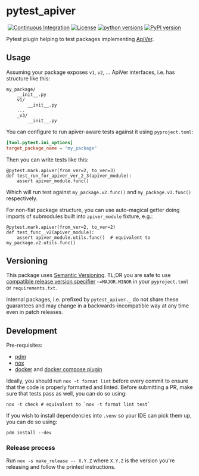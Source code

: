 # pytest_apiver
&nbsp;[![Continuous Integration](https://github.com/reef-technologies/pytest_apiver/workflows/Continuous%20Integration/badge.svg)](https://github.com/reef-technologies/pytest_apiver/actions?query=workflow%3A%22Continuous+Integration%22)&nbsp;[![License](https://img.shields.io/pypi/l/pytest_apiver.svg?label=License)](https://pypi.python.org/pypi/pytest_apiver)&nbsp;[![python versions](https://img.shields.io/pypi/pyversions/pytest_apiver.svg?label=python%20versions)](https://pypi.python.org/pypi/pytest_apiver)&nbsp;[![PyPI version](https://img.shields.io/pypi/v/pytest_apiver.svg?label=PyPI%20version)](https://pypi.python.org/pypi/pytest_apiver)

Pytest plugin helping to test packages implementing [ApiVer](https://www.youtube.com/watch?v=FgcoAKchPjk). 

## Usage

Assuming your package exposes `v1`, `v2`, ... ApiVer interfaces, i.e. has structure like this:
```
my_package/
    __init__.py
    v1/
        __init__.py
    ...
    _v3/
        __init__.py
```

You can configure to run apiver-aware tests against it using `pyproject.toml`:
```toml
[tool.pytest.ini_options]
target_package_name = "my_package"
```

Then you can write tests like this:
```
@pytest.mark.apiver(from_ver=2, to_ver=3)
def test_run_for_apiver_ver_2_3(apiver_module):
    assert apiver_module.func()
```

Which will run test against `my_package.v2.func()` and `my_package.v3.func()` respectively.

For non-flat package structure, you can use auto-magical getter doing imports of submodules built into `apiver_module` fixture, e.g.:
```
@pytest.mark.apiver(from_ver=2, to_ver=2)
def test_func__v2(apiver_module):
    assert apiver_module.utils.func()  # equivalent to my_package.v2.utils.func()
```


## Versioning

This package uses [Semantic Versioning](https://semver.org/spec/v2.0.0.html).
TL;DR you are safe to use [compatible release version specifier](https://packaging.python.org/en/latest/specifications/version-specifiers/#compatible-release) `~=MAJOR.MINOR` in your `pyproject.toml` or `requirements.txt`.

Internal packages, i.e. prefixed by `pytest_apiver._` do not share these guarantees and may change in a backwards-incompatible way at any time even in patch releases.


## Development


Pre-requisites:
- [pdm](https://pdm.fming.dev/)
- [nox](https://nox.thea.codes/en/stable/)
- [docker](https://www.docker.com/) and [docker compose plugin](https://docs.docker.com/compose/)


Ideally, you should run `nox -t format lint` before every commit to ensure that the code is properly formatted and linted.
Before submitting a PR, make sure that tests pass as well, you can do so using:
```
nox -t check # equivalent to `nox -t format lint test`
```

If you wish to install dependencies into `.venv` so your IDE can pick them up, you can do so using:
```
pdm install --dev
```

### Release process

Run `nox -s make_release -- X.Y.Z` where `X.Y.Z` is the version you're releasing and follow the printed instructions.
